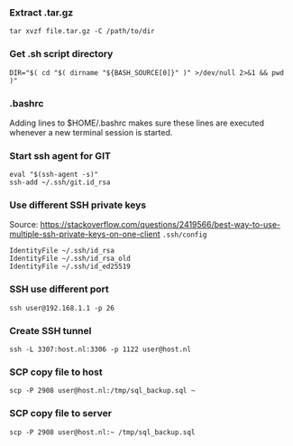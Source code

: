 ### Extract .tar.gz
```
tar xvzf file.tar.gz -C /path/to/dir
```

### Get .sh script directory
```
DIR="$( cd "$( dirname "${BASH_SOURCE[0]}" )" >/dev/null 2>&1 && pwd )"
```

### .bashrc

Adding lines to $HOME/.bashrc makes sure these lines are executed whenever a new terminal session is started.

### Start ssh agent for GIT
```
eval "$(ssh-agent -s)"
ssh-add ~/.ssh/git.id_rsa
```

### Use different SSH private keys 
Source: https://stackoverflow.com/questions/2419566/best-way-to-use-multiple-ssh-private-keys-on-one-client
`.ssh/config`

```
IdentityFile ~/.ssh/id_rsa
IdentityFile ~/.ssh/id_rsa_old
IdentityFile ~/.ssh/id_ed25519
```

### SSH use different port

```
ssh user@192.168.1.1 -p 26
```

### Create SSH tunnel

```
ssh -L 3307:host.nl:3306 -p 1122 user@host.nl
```

### SCP copy file to host

```
scp -P 2908 user@host.nl:/tmp/sql_backup.sql ~
```

### SCP copy file to server

```
scp -P 2908 user@host.nl:~ /tmp/sql_backup.sql
``` 